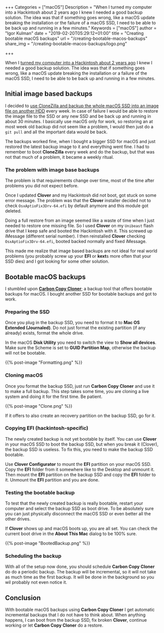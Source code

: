 +++
Categories = ["macOS"]
Description = "When I turned my computer into a Hackintosh about 2 years ago I knew I needed a good backup solution. The idea was that if something goes wrong, like a macOS update breaking the installation or the failure of a macOS SSD, I need to be able to be back up and running in a few minutes."
Keywords = ["macOS"]
author = "Igor Kulman"
date = "2019-02-20T05:29:12+01:00"
title = "Creating bootable macOS backups"
url = "/creating-bootable-macos-backups"
share_img = "/creating-bootable-macos-backups/logo.png"

+++

When I [turned my computer into a Hackintosh about 2 years ago](my-experience-running-a-hackintosh/) I knew I needed a good backup solution. The idea was that if something goes wrong, like a macOS update breaking the installation or a failure of the macOS SSD, I need to be able to be back up and running in a few minutes.

## Initial image based backups

I decided to [use CloneZilla and backup the whole macOS SSD into an image file on another HDD](/using-clonezilla-for-hackintosh-backups/) every week. In case of failure I would be able to restore the image file to the SSD or any new SSD and be back up and running in about 30 minutes. I basically use macOS only for work, so restoring an at most week old backup did not seem like a problem, I would then just do a `git pull` and all the important data would be back.

The backups worked fine, when I bought a bigger SSD for macOS and just restored the latest backup image to it and everything went fine. I had to remember to boot **CloneZilla** every week and do the backup, but that was not that much of a problem, it became a weekly ritual.

### The problem with image base backups

The problem is that requirements change over time, most of the time after problems you did not expect before.

Once I updated **Clover** and my Hackintosh did not boot, got stuck on some error message. The problem was that the **Clover** installer decided not to check `OsxAptioFix3Drv-64.efi` by default anymore and this module got deleted. 

Doing a full restore from an image seemed like a waste of time when I just needed to restore one missing file. So I used **Clover** on my `Unibeast` flash drive that I keep safe and booted the Hackintosh with it. This screwed up iMessage (different serial number). I then reinstalled **Clover** checking `OsxAptioFix3Drv-64.efi`, booted backed normally and fixed iMessage. 

This made me realize that image based backups are not ideal for real world problems (you probably screw up your **EFI** or **kext**s more often that your SSD dies) and I got looking for some other solution.

## Bootable macOS backups

I stumbled upon **[Carbon Copy Cloner](https://bombich.com/)**; a backup tool that offers bootable backups for macOS. I bought another SSD for bootable backups and got to work.

### Preparing the SSD

Once you plug in the backup SSD, you need to format it to **Mac OS Extended (Journaled)**. Do not just format the existing partition (if any already) exists, format the whole drive. 

<!--more-->

In the macOS **Disk Utility** you need to switch the view to **Show all devices**. Make sure the Scheme is set to **GUID Partition Map**, otherwise the backup will not be bootable.

{{% post-image "Formatting.png" %}}

### Cloning macOS

Once you format the backup SSD, just run **Carbon Copy Cloner** and use it to make a full backup. This step takes some time, you are cloning a live system and doing it for the first time. Be patient.

{{% post-image "Clone.png" %}}

If it offers to also create an recovery partition on the backup SSD, go for it.

### Copying EFI (hackintosh-specific)

The newly created backup is not yet bootable by itself. You can use **Clover** in your macOS SSD to boot the backup SSD, but when you break it (Clover), the backup SSD is useless. To fix this, you need to make the backup SSD bootable.

Use **Clover Configurator** to mount the **EFI** partition on your macOS SSD. Copy the **EFI** folder from it somewhere like to the Desktop and unmount it. Then mount the **EFI** partition on the backup SSD and copy the **EFI** folder to it. Unmount the **EFI** partition and you are done.

### Testing the bootable backup

To test that the newly created backup is really bootable, restart your computer and select the backup SSD as boot drive. To be absolutely sure you can just physically disconnect the macOS SSD or even better all the other drives.

If **Clover** shows up and macOS boots up, you are all set. You can check the current boot drive in the **About This Mac** dialog to be 100% sure.

{{% post-image "BootedBackup.png" %}}

### Scheduling the backup

With all of the setup now done, you should schedule **Carbon Copy Cloner** do do a periodic backup. The backup will be incremental, so it will not take as much time as the first backup. It will be done in the background so you wil probably not even notice it.

## Conclusion

With bootable macOS backups using **Carbon Copy Cloner** I get automatic incremental backups that I do not have to think about. When anything happens, I can boot from the backup SSD, fix broken **Clover**, continue working or let **Carbon Copy Cloner** do a restore.